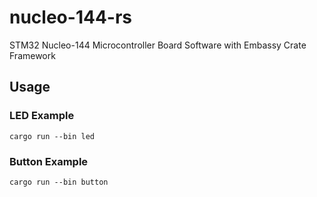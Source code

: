 # nucleo-144-rs
STM32 Nucleo-144 Microcontroller Board Software with Embassy Crate Framework

## Usage
### LED Example
```
cargo run --bin led
```
### Button Example
```
cargo run --bin button
```